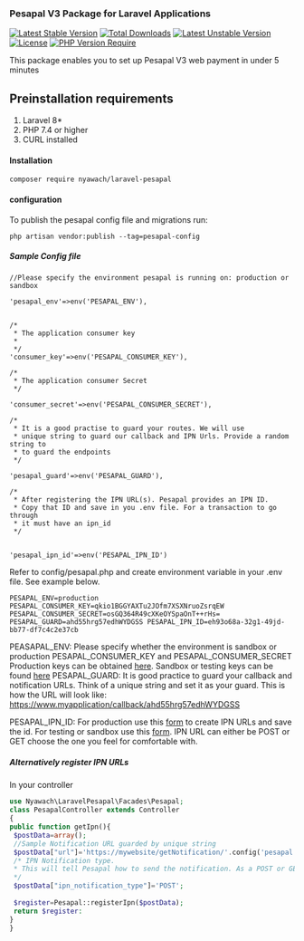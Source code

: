 ### **Pesapal V3 Package for Laravel Applications**

[![Latest Stable Version](http://poser.pugx.org/nyawach/laravel-pesapal/v)](https://packagist.org/packages/nyawach/laravel-pesapal) [![Total Downloads](http://poser.pugx.org/nyawach/laravel-pesapal/downloads)](https://packagist.org/packages/nyawach/laravel-pesapal) [![Latest Unstable Version](http://poser.pugx.org/nyawach/laravel-pesapal/v/unstable)](https://packagist.org/packages/nyawach/laravel-pesapal) [![License](http://poser.pugx.org/nyawach/laravel-pesapal/license)](https://packagist.org/packages/nyawach/laravel-pesapal) [![PHP Version Require](http://poser.pugx.org/nyawach/laravel-pesapal/require/php)](https://packagist.org/packages/nyawach/laravel-pesapal)

This package enables you to set up Pesapal V3 web payment in under 5 minutes
## Preinstallation requirements
1. Laravel 8* 
2. PHP 7.4 or higher
3. CURL installed

#### Installation
`composer require nyawach/laravel-pesapal`

#### configuration
To publish the pesapal config file and migrations run:

`php artisan vendor:publish --tag=pesapal-config`

##### Sample Config file

    //Please specify the environment pesapal is running on: production or sandbox

    'pesapal_env'=>env('PESAPAL_ENV'),


    /*
     * The application consumer key
     *
     */
    'consumer_key'=>env('PESAPAL_CONSUMER_KEY'),

    /*
     * The application consumer Secret
     */

    'consumer_secret'=>env('PESAPAL_CONSUMER_SECRET'),

    /*
     * It is a good practise to guard your routes. We will use
     * unique string to guard our callback and IPN Urls. Provide a random string to
     * to guard the endpoints
     */

    'pesapal_guard'=>env('PESAPAL_GUARD'),

    /*
     * After registering the IPN URL(s). Pesapal provides an IPN ID.
     * Copy that ID and save in you .env file. For a transaction to go through
     * it must have an ipn_id
     */


    'pesapal_ipn_id'=>env('PESAPAL_IPN_ID')


Refer to config/pesapal.php and create environment variable in your
.env file. See example below.

`PESAPAL_ENV=production
PESAPAL_CONSUMER_KEY=qkio1BGGYAXTu2JOfm7XSXNruoZsrqEW
PESAPAL_CONSUMER_SECRET=osGQ364R49cXKeOYSpaOnT++rHs=
PESAPAL_GUARD=ahd55hrg57edhWYDGSS
PESAPAL_IPN_ID=eh93o68a-32g1-49jd-bb77-df7c4c2e37cb`

PEASAPAL_ENV: Please specify whether the environment is sandbox or production
PESAPAL_CONSUMER_KEY and PESAPAL_CONSUMER_SECRET Production keys can be obtained [here](https://www.pesapal.com/dashboard/account/register). Sandbox or testing keys can be found [here](https://developer.pesapal.com/api3-demo-keys.txt) 
PESAPAL_GUARD: It is good practice to guard your callback and notification URLs. Think of a unique string and set it as your guard. This is how the URL will look like:
https://www.myapplication/callback/ahd55hrg57edhWYDGSS

PESAPAL_IPN_ID: For production use this [form](https://pay.pesapal.com/iframe/PesapalIframe3/IpnRegistration) to create IPN URLs and save the id. For testing or sandbox use this [form](https://cybqa.pesapal.com/PesapalIframe/PesapalIframe3/IpnRegistration). IPN URL can either be POST or GET choose the one you feel for comfortable with.


##### Alternatively register IPN URLs 

In your controller

```php 
use Nyawach\LaravelPesapal\Facades\Pesapal;
class PesapalController extends Controller
{
public function getIpn(){
 $postData=array();
 //Sample Notification URL guarded by unique string
 $postData["url"]='https://mywebsite/getNotification/'.config('pesapal.pesapal_guard');
 /* IPN Notification type. 
 * This will tell Pesapal how to send the notification. As a POST or GET request
 */
 $postData["ipn_notification_type"]='POST';
 
 $register=Pesapal::registerIpn($postData);
 return $register:
}
}
```



